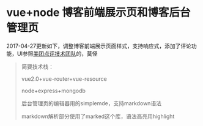 # vue+node 博客前端展示页和博客后台管理页


2017-04-27更新如下，调整博客前端展示页面样式，支持响应式，添加了评论功能，UI参照[美团点评技术团队](http://tech.meituan.com/)的，莫怪

> 简要技术栈：
>
> vue2.0+vue-router+vue-resource
>
> node+express+mongodb
>
> 后台管理页的编辑器用的simplemde，支持markdown语法
>
> markdown解析部分使用了marked这个库，语法高亮用highlight


